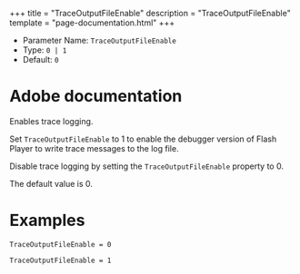 +++
title = "TraceOutputFileEnable"
description = "TraceOutputFileEnable"
template = "page-documentation.html"
+++

- Parameter Name: `TraceOutputFileEnable`
- Type: `0 | 1`
- Default: `0`

# Adobe documentation

Enables trace logging.

Set `TraceOutputFileEnable` to 1 to enable the debugger version of Flash Player to write trace messages to the log file.

Disable trace logging by setting the `TraceOutputFileEnable` property to 0.

The default value is 0.

# Examples

```
TraceOutputFileEnable = 0
```

```
TraceOutputFileEnable = 1
```
